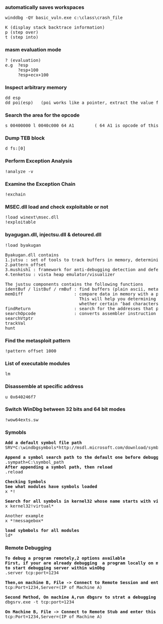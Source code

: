 ### automatically saves workspaces
<pre>winddbg -QY basic_vuln.exe c:\class\crash_file 

K (display stack backtrace information)   
p (step over)
t (step into)
</pre>

### masm evaluation mode
<pre>? (evaluation)
e.g  ?esp 
     ?esp+100 
     ?esp+ecx+100  
</pre>

### Inspect arbitrary memory 
<pre>dd esp 
dd poi(esp)   (poi works like a pointer, extract the value from esp, and go to that value) 
</pre>

### Search the area for the opcode 
<pre>s 00400000 l 0040c000 64 A1        ( 64 A1 is opcode of this instruction - mov DWORD ptr from FS:[0] )
</pre>

### Dump TEB block 
<pre>d fs:[0] 
</pre>

### Perform Exception Analysis 
<pre>!analyze -v
</pre>

### Examine the Exception Chain 
<pre>!exchain
</pre>


### MSEC.dll load and check exploitable or not 
<pre>!load winext\msec.dll 
!exploitable 
</pre>

### byagugan.dll, injectsu.dll & detoured.dll 
<pre>!load byakugan 

Byakugan.dll contains 
1.jutsu : set of tools to track buffers in memory, determining what is controlled at crash time, and discover valid return addresses
2.pattern_offset
3.mushishi : framework for anti-debugging detection and defeating anti-debugging techniques
4.tenketsu : vista heap emulator/visualizer

The justsu components contains the following functions 
identBuf / listBuf / rmBuf : find buffers (plain ascii, metasploit patterns, or data from file) in memory…
memDiff                    : compare data in memory with a pattern and mark the changes. 
                             This will help you determining whether e.g. shellcode has been changed/corrupted in memory, 
                             whether certain ‘bad characters’ need to be excluded from shellcode, etc
findReturn                 : search for the addresses that point to a usable function to return to.
searchOpcode               : converts assembler instruction to opcode, AND it lists all executable opcode sequence addresses at the same time.
searchVtptr
trackVal
hunt
</pre>

### Find the metasploit pattern
<pre>!pattern_offset 1000
</pre>

### List of executable modules 
<pre>lm 
</pre>

### Disassemble at specific address 
<pre>u 0x640246f7
</pre>

### Switch WinDbg between 32 bits and 64 bit modes 
<pre>!wow64exts.sw 
</pre> 

### Symobls 
<pre><b>Add a default symbol file path</b>
SRV*C:\windbgsymbols*http://msdl.microsoft.com/download/symbols

<b>Append a symbol search path to the default one before debugging</b>
.sympath+C:\symbol_path 
<b>After appending a symbol path, then reload</b>
.reload 

<b>Checking Symbols
See what modules have symbols loaded</b> 
x *!

<b>Search for all symbols in kernel32 whose name starts with virtual</b> 
x kernel32!virtual* 

Another example 
x *!messagebox* 

<b>load sybmbols for all modules</b> 
ld*
</pre> 

### Remote Debugging
<pre><b>To debug a program remotely,2 options available
First, if your are already debugging  a program locally on machine A,tye this command 
to start debugging server within winDbg</b> 
.server tcp:port=1234 

<b>Then,on machine B, File -> Connect to Remote Session and enter this command to connect windDbg Server on machine A</b>
tcp:Port=1234,Server=(IP of Machine A) 

<b>Second Method, On machine A,run dbgsrv to strat a debugging server</b>
dbgsrv.exe -t tcp:port=1234 

<b>On Machine B, File -> Connect to Remote Stub and enter this command</b>
tcp:Port=1234,Server=(IP of Machine A)








